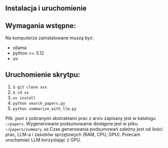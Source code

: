 ## Instalacja i uruchomienie

## Wymagania wstępne:

Na komputerze zainstalowane muszą być:

- ollama
- python >= 3.12
- uv

## Uruchomienie skrytpu:

1. `$ git clone xxx`
2. `$ cd xx`
3. `uv install`
4. `python search_papers.py`
5. `python summarize_with_llm.py`

Plik .json z pobranymi abstraktami prac z arxiv zapisany jest w katalogu `~/papers`.
Wygenerowane podsumowanie dostępne jest w pliku `~/papers/summary.md`
Czas generowania podsumowań zależny jest od ilości prac, LLM-a i zasobów sprzętowych (RAM, CPU, GPU).
Polecam uruchamiać LLM korzystając z GPU.
